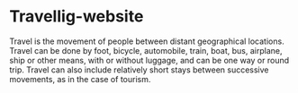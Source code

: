 # Travellig-website
Travel is the movement of people between distant geographical locations. Travel can be done by foot, bicycle, automobile, train, boat, bus, airplane, ship or other means, with or without luggage, and can be one way or round trip. Travel can also include relatively short stays between successive movements, as in the case of tourism.
